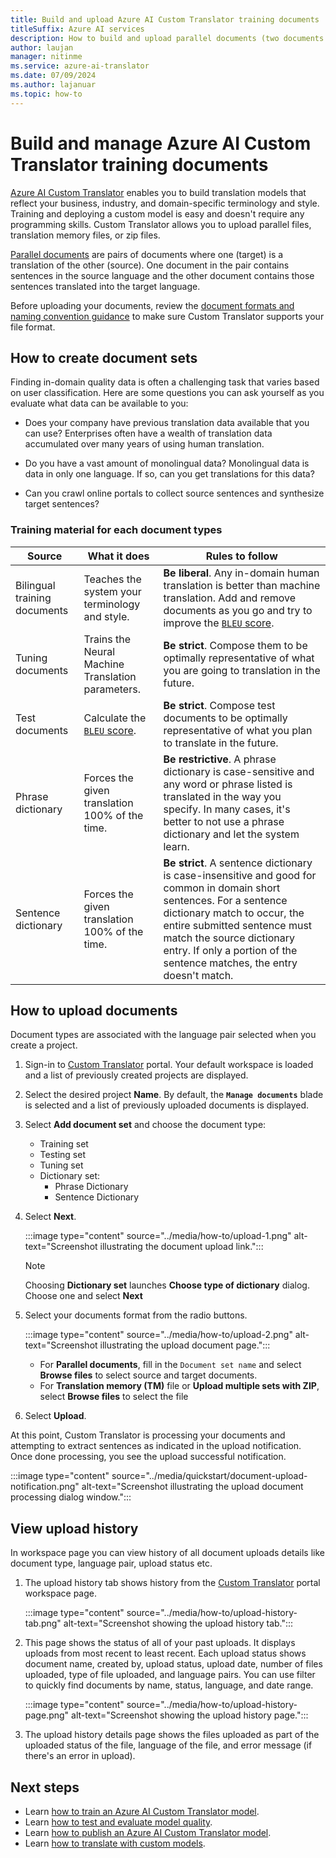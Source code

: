 ```yaml
---
title: Build and upload Azure AI Custom Translator training documents
titleSuffix: Azure AI services
description: How to build and upload parallel documents (two documents where one is the origin and the other is the translation) using Azure AI Custom Translator.
author: laujan
manager: nitinme
ms.service: azure-ai-translator
ms.date: 07/09/2024
ms.author: lajanuar
ms.topic: how-to
---
```


# Build and manage Azure AI Custom Translator training documents

[Azure AI Custom Translator](../overview.md) enables you to build translation models that reflect your business, industry, and domain-specific terminology and style. Training and deploying a custom model is easy and doesn't require any programming skills. Custom Translator allows you to upload parallel files, translation memory files, or zip files.

[Parallel documents](../concepts/parallel-documents.md) are pairs of documents where one (target) is a translation of the other (source). One document in the pair contains sentences in the source language and the other document contains those sentences translated into the target language.

Before uploading your documents, review the [document formats and naming convention guidance](../concepts/document-formats-naming-convention.md) to make sure Custom Translator supports your file format.

## How to create document sets

Finding in-domain quality data is often a challenging task that varies based on user classification. Here are some questions you can ask yourself as you evaluate what data can be available to you:

- Does your company have previous translation data available that you can use? Enterprises often have a wealth of translation data accumulated over many years of using human translation.

- Do you have a vast amount of monolingual data? Monolingual data is data in only one language. If so, can you get translations for this data?

- Can you crawl online portals to collect source sentences and synthesize target sentences?

### Training material for each document types

| Source | What it does | Rules to follow |
|---|---|---|
| Bilingual training documents | Teaches the system your terminology and style. | **Be liberal**. Any in-domain human translation is better than machine translation. Add and remove documents as you go and try to improve the [`BLEU` score](../concepts/bleu-score.md?WT.mc_id=aiml-43548-heboelma). |
| Tuning documents | Trains the Neural Machine Translation parameters. | **Be strict**. Compose them to be optimally representative of what you are going to translation in the future. |
| Test documents | Calculate the [`BLEU` score](../beginners-guide.md#what-is-a-bleu-score).| **Be strict**. Compose test documents to be optimally representative of what you plan to translate in the future. |
| Phrase dictionary | Forces the given translation 100% of the time. | **Be restrictive**. A phrase dictionary is case-sensitive and any word or phrase listed is translated in the way you specify. In many cases, it's better to not use a phrase dictionary and let the system learn. |
| Sentence dictionary | Forces the given translation 100% of the time. | **Be strict**. A sentence dictionary is case-insensitive and good for common in domain short sentences. For a sentence dictionary match to occur, the entire submitted sentence must match the source dictionary entry. If only a portion of the sentence matches, the entry doesn't match. |

## How to upload documents

Document types are associated with the language pair selected when you create a project.

1. Sign-in to [Custom Translator](https://portal.customtranslator.azure.ai) portal. Your default workspace is loaded and a list of previously created projects are displayed.

1. Select the desired project **Name**. By default, the **`Manage documents`** blade is selected and a list of previously uploaded documents is displayed.

1. Select **Add document set** and choose the document type:

    - Training set
    - Testing set
    - Tuning set
    - Dictionary set:
        - Phrase Dictionary
        - Sentence Dictionary

1. Select **Next**.

   :::image type="content" source="../media/how-to/upload-1.png" alt-text="Screenshot illustrating the document upload link.":::

   >[!Note]
   >Choosing **Dictionary set** launches **Choose type of dictionary** dialog.
   >Choose one and select **Next**

1. Select your documents format from the radio buttons.

   :::image type="content" source="../media/how-to/upload-2.png" alt-text="Screenshot illustrating the upload document page.":::

    - For **Parallel documents**, fill in the `Document set name` and select **Browse files** to select source and target documents.
    - For **Translation memory (TM)** file or **Upload multiple sets with ZIP**, select **Browse files** to select the file

1. Select **Upload**.

At this point, Custom Translator is processing your documents and attempting to extract sentences as indicated in the upload notification. Once done processing, you see the upload successful notification.

   :::image type="content" source="../media/quickstart/document-upload-notification.png" alt-text="Screenshot illustrating the upload document processing dialog window.":::

## View upload history

In workspace page you can view history of all document uploads details like document type, language pair, upload status etc.

1. The upload history tab shows history from the [Custom Translator](https://portal.customtranslator.azure.ai) portal workspace page.


   :::image type="content" source="../media/how-to/upload-history-tab.png" alt-text="Screenshot showing the upload history tab.":::

2. This page shows the status of all of your past uploads. It displays
    uploads from most recent to least recent. Each upload status shows document name, created by, upload status, upload date, number of files uploaded, type of file uploaded, and language pairs. You can use filter to quickly find documents by name, status, language, and date range.

   :::image type="content" source="../media/how-to/upload-history-page.png" alt-text="Screenshot showing the upload history page.":::

3. The upload history details page shows the files uploaded as part of the uploaded status of the file, language of the file, and error message (if there's an error in upload).

## Next steps

- Learn [how to train an Azure AI Custom Translator model](train-custom-model.md).
- Learn [how to test and evaluate model quality](test-your-model.md).
- Learn [how to publish an Azure AI Custom Translator model](publish-model.md).
- Learn [how to translate with custom models](translate-with-custom-model.md).
